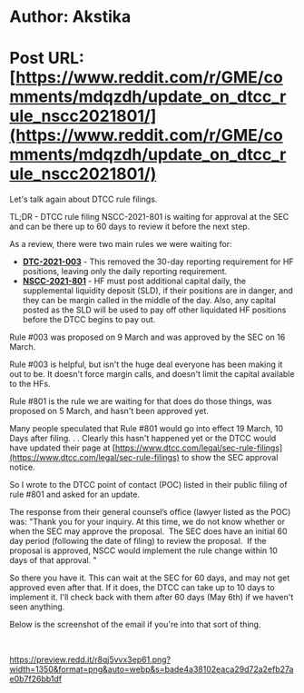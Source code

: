 # Author: Akstika
# Post URL: [https://www.reddit.com/r/GME/comments/mdqzdh/update_on_dtcc_rule_nscc2021801/](https://www.reddit.com/r/GME/comments/mdqzdh/update_on_dtcc_rule_nscc2021801/)


Let's talk again about DTCC rule filings. 

TL;DR - DTCC rule filing NSCC-2021-801 is waiting for approval at the SEC and can be there up to 60 days to review it before the next step.

As a review, there were two main rules we were waiting for:

* [**DTC-2021-003**](https://www.dtcc.com/-/media/Files/Downloads/legal/rule-filings/2021/DTC/SR-DTC-2021-003-Approval-Notice.pdf) - This removed the 30-day reporting requirement for HF positions, leaving only the daily reporting requirement.
* [**NSCC-2021-801**](https://www.dtcc.com/-/media/Files/Downloads/legal/rule-filings/2021/NSCC/SR-NSCC-2021-801.pdf) - HF must post additional capital daily, the supplemental liquidity deposit (SLD), if their positions are in danger, and they can be margin called in the middle of the day. Also, any capital posted as the SLD will be used to pay off other liquidated HF positions before the DTCC begins to pay out.

Rule #003 was proposed on 9 March and was approved by the SEC on 16 March.

Rule #003 is helpful, but isn't the huge deal everyone has been making it out to be. It doesn't force margin calls, and doesn't limit the capital available to the HFs.

Rule #801 is the rule we are waiting for that does do those things, was proposed on 5 March, and hasn't been approved yet.

Many people speculated that Rule #801 would go into effect 19 March, 10 Days after filing. . .  Clearly this hasn't happened yet or the DTCC would have updated their page at [https://www.dtcc.com/legal/sec-rule-filings](https://www.dtcc.com/legal/sec-rule-filings) to show the SEC approval notice.

So I wrote to the DTCC point of contact (POC) listed in their public filing of rule #801 and asked for an update.

The response from their general counsel’s office (lawyer listed as the POC) was:  "Thank you for your inquiry. At this time, we do not know whether or when the SEC may approve the proposal.  The SEC does have an initial 60 day period (following the date of filing) to review the proposal.  If the proposal is approved, NSCC would implement the rule change within 10 days of that approval. "

So there you have it. This can wait at the SEC for 60 days, and may not get approved even after that. If it does, the DTCC can take up to 10 days to implement it. I'll check back with them after 60 days (May 6th) if we haven't seen anything. 

Below is the screenshot of the email if you're into that sort of thing.

&#x200B;

https://preview.redd.it/r8qj5vvx3ep61.png?width=1350&format=png&auto=webp&s=bade4a38102eaca29d72a2efb27ae0b7f26bb1df